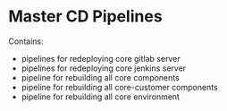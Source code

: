 # Master CD Pipelines

Contains:

- pipelines for redeploying core gitlab server
- pipelines for redeploying core jenkins server
- pipeline for rebuilding all core components
- pipeline for rebuilding all core-customer components
- pipeline for rebuilding all core environment